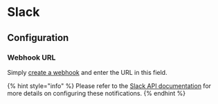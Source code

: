 # Slack

## Configuration

### Webhook URL

Simply [create a webhook](https://my.slack.com/services/new/incoming-webhook/) and enter the URL in this field.

{% hint style="info" %}
Please refer to the [Slack API documentation](https://api.slack.com/messaging/webhooks) for more details on configuring these notifications.
{% endhint %}
